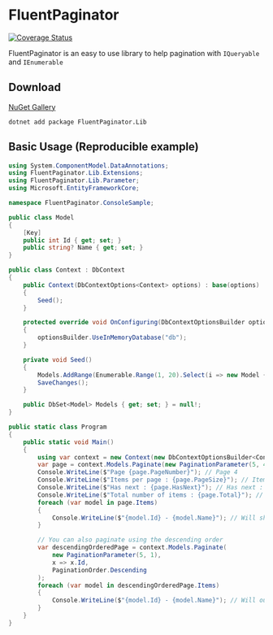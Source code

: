 # FluentPaginator

[![Coverage Status](https://coveralls.io/repos/github/Ola-jed/FluentPaginator/badge.svg?branch=dev)](https://coveralls.io/github/Ola-jed/FluentPaginator?branch=dev)

FluentPaginator is an easy to use library to help pagination with `IQueryable` and `IEnumerable`

## Download

[NuGet Gallery](https://www.nuget.org/packages/FluentPaginator.Lib/)

```shell
dotnet add package FluentPaginator.Lib
```

## Basic Usage (Reproducible example)

```c#
using System.ComponentModel.DataAnnotations;
using FluentPaginator.Lib.Extensions;
using FluentPaginator.Lib.Parameter;
using Microsoft.EntityFrameworkCore;

namespace FluentPaginator.ConsoleSample;

public class Model
{
    [Key]
    public int Id { get; set; }
    public string? Name { get; set; }
}

public class Context : DbContext
{
    public Context(DbContextOptions<Context> options) : base(options)
    {
        Seed();
    }

    protected override void OnConfiguring(DbContextOptionsBuilder optionsBuilder)
    {
        optionsBuilder.UseInMemoryDatabase("db");
    }

    private void Seed()
    {
        Models.AddRange(Enumerable.Range(1, 20).Select(i => new Model { Id = i, Name = $"Item {i}" }));
        SaveChanges();
    }

    public DbSet<Model> Models { get; set; } = null!;
}

public static class Program
{
    public static void Main()
    {
        using var context = new Context(new DbContextOptionsBuilder<Context>().Options);
        var page = context.Models.Paginate(new PaginationParameter(5, 4), x => x.Id); // Ordering items with their Id
        Console.WriteLine($"Page {page.PageNumber}"); // Page 4
        Console.WriteLine($"Items per page : {page.PageSize}"); // Items per page : 5
        Console.WriteLine($"Has next : {page.HasNext}"); // Has next : False
        Console.WriteLine($"Total number of items : {page.Total}"); // Total number of items : 20
        foreach (var model in page.Items)
        {
            Console.WriteLine($"{model.Id} - {model.Name}"); // Will show the 5 last models from 16 to 20
        }

        // You can also paginate using the descending order
        var descendingOrderedPage = context.Models.Paginate(
            new PaginationParameter(5, 1),
            x => x.Id,
            PaginationOrder.Descending
        );
        foreach (var model in descendingOrderedPage.Items)
        {
            Console.WriteLine($"{model.Id} - {model.Name}"); // Will output the 5 last models from 20 to 16
        }
    }
}
```